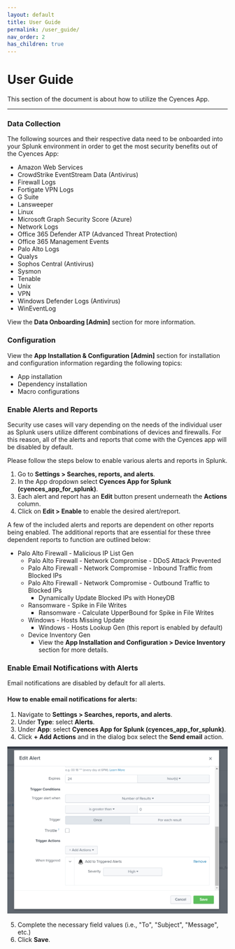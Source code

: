 ```yaml
---
layout: default
title: User Guide
permalink: /user_guide/
nav_order: 2
has_children: true
---
```


# User Guide
This section of the document is about how to utilize the Cyences App.

---

### Data Collection
The following sources and their respective data need to be onboarded into your Splunk environment in order to get the most security benefits out of the Cyences App: 
* Amazon Web Services
* CrowdStrike EventStream Data (Antivirus)
* Firewall Logs
* Fortigate VPN Logs
* G Suite
* Lansweeper
* Linux
* Microsoft Graph Security Score (Azure)
* Network Logs
* Office 365 Defender ATP (Advanced Threat Protection)
* Office 365 Management Events 
* Palo Alto Logs
* Qualys 
* Sophos Central (Antivirus) 
* Sysmon
* Tenable
* Unix
* VPN
* Windows Defender Logs (Antivirus)
* WinEventLog

View the **Data Onboarding [Admin]** section for more information.

### Configuration 

View the **App Installation & Configuration [Admin]** section for installation and configuration information regarding the following topics:
* App installation
* Dependency installation
* Macro configurations

### Enable Alerts and Reports

Security use cases will vary depending on the needs of the individual user as Splunk users utilize different combinations of devices and firewalls. For this reason, all of the alerts and reports that come with the Cyences app will be disabled by default.  

Please follow the steps below to enable various alerts and reports in Splunk.

1. Go to **Settings > Searches, reports, and alerts**.
2. In the App dropdown select **Cyences App for Splunk (cyences_app_for_splunk)**. 
3. Each alert and report has an **Edit** button present underneath the **Actions** column.
4. Click on **Edit > Enable** to enable the desired alert/report.

A few of the included alerts and reports are dependent on other reports being enabled. The additional reports that are essential for these three dependent reports to function are outlined below:
* Palo Alto Firewall - Malicious IP List Gen
    * Palo Alto Firewall - Network Compromise - DDoS Attack Prevented
    * Palo Alto Firewall - Network Compromise - Inbound Traffic from Blocked IPs
    * Palo Alto Firewall - Network Compromise - Outbound Traffic to Blocked IPs
        * Dynamically Update Blocked IPs with HoneyDB
    * Ransomware - Spike in File Writes 
        * Ransomware - Calculate UpperBound for Spike in File Writes
    * Windows - Hosts Missing Update
        * Windows - Hosts Lookup Gen (this report is enabled by default)
    * Device Inventory Gen 
        * View the **App Installation and Configuration > Device Inventory** section for more details.

### Enable Email Notifications with Alerts
Email notifications are disabled by default for all alerts. 

#### How to enable email notifications for alerts: 
1. Navigate to **Settings > Searches, reports, and alerts**. 
2. Under **Type**: select **Alerts**.
3. Under **App**: select **Cyences App for Splunk (cyences_app_for_splunk)**. 
4. Click **+ Add Actions** and in the dialog box select the **Send email** action.

![alt](/docs/assets/edit_alert_send_email_action.png)

5. Complete the necessary field values (i.e., "To", "Subject", "Message", etc.)
6. Click **Save**.